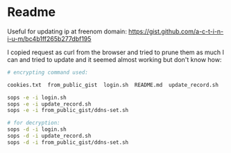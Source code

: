 # Readme
Useful for updating ip at freenom domain: https://gist.github.com/a-c-t-i-n-i-u-m/bc4b1ff265b277dbf195

I copied request as curl from the browser and tried to prune them as much I can and tried to update and it seemed almost working but don't know how:

```bash
# encrypting command used:

cookies.txt  from_public_gist  login.sh  README.md  update_record.sh

sops -e -i login.sh
sops -e -i update_record.sh
sops -e -i from_public_gist/ddns-set.sh

# for decryption:
sops -d -i login.sh
sops -d -i update_record.sh
sops -d -i from_public_gist/ddns-set.sh
```
